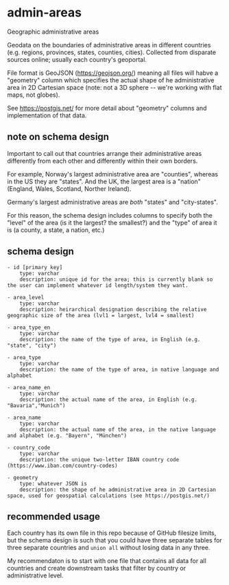 # admin-areas
Geographic administrative areas

Geodata on the boundaries of administrative areas in different countries (e.g. regions, provinces, states, counties, cities). Collected from disparate sources online; usually each country's geoportal.

File format is GeoJSON (https://geojson.org/) meaning all files will habve a "geometry" column which specifies the actual shape of he administrative area in 2D Cartesian space (note: not a 3D sphere -- we're working with flat maps, not globes).

See https://postgis.net/ for more detail about "geometry" columns and implementation of that data.


## note on schema design

Important to call out that countries arrange their administrative areas differently from each other and differently within their own borders.

For example, Norway's largest administrative area are "counties", whereas in the US they are "states". And the UK, the largest area is a "nation" (England, Wales, Scotland, Norther Ireland).

Germany's largest administrative areas are *both* "states" and "city-states".

For this reason, the schema design includes columns to specify both the "level" of the area (is it the largest? the smallest?) and the "type" of area it is (a county, a state, a nation, etc.)


## schema design

```
- id [primary key]
    type: varchar
    description: unique id for the area; this is currently blank so the user can implement whatever id length/system they want.

- area_level
    type: varchar
    description: heirarchical designation describing the relative geographic size of the area (lvl1 = largest, lvl4 = smallest)

- area_type_en
    type: varchar
    description: the name of the type of area, in English (e.g. "state", "city")

- area_type
    type: varchar
    description: the name of the type of area, in native language and alphabet

- area_name_en
    type: varchar
    description: the actual name of the area, in English (e.g. "Bavaria","Munich")

- area_name
    type: varchar
    description: the actual name of the area, in the native language and alphabet (e.g. "Bayern", "München")

- country_code
    type: varchar
    description: the unique two-letter IBAN country code (https://www.iban.com/country-codes)

- geometry
    type: whatever JSON is
    description: the shape of he administrative area in 2D Cartesian space, used for geospatial calculations (see https://postgis.net/)
```

## recommended usage

Each country has its own file in this repo because of GitHub filesize limits, but the schema design is such that you could have three separate tables for three separate countries and `union all` without losing data in any three.

My recommendaton is to start with one file that contains all data for all countries and create downstream tasks that filter by country or administrative level.